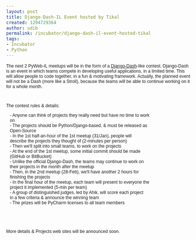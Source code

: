 ```yaml
---
layout: post
title: Django-Dash-IL Event hosted by Tikal
created: 1294729364
author: udib
permalink: /incubator/django-dash-il-event-hosted-tikal
tags:
- Incubator
- Python
---
```

<p>
<meta charset="utf-8">       </meta>
</p>
<p style="font-family: arial,sans-serif; font-size: 12px;">The next 2 PyWeb-IL meetups will be in the form of a&nbsp;<a href="http://djangodash.com">Django-Dash</a>-like contest. Django-Dash is an event in which teams compete in developing useful applications, in a limited time. This will allow people&nbsp;to code together, in a fun &amp;&nbsp;motivating framework. Actually, the planned event will not be a Dash (more like a Stroll), because the teams will be able to continue working on it for a whole month.</p>
<p style="font-family: arial,sans-serif; font-size: 12px;">&nbsp;</p>
<p style="font-family: arial,sans-serif; font-size: 12px;">The contest rules &amp; details:&nbsp;</p>
<p style="font-family: arial,sans-serif; font-size: 12px;">&nbsp; &nbsp;- Anyone can think of projects they really need but have no time to work&nbsp;<br />
&nbsp; &nbsp;on&nbsp;<br />
&nbsp; &nbsp;- The projects should be Python/Django-based, &amp; must be released as&nbsp;<br />
&nbsp; &nbsp;Open-Source&nbsp;<br />
&nbsp; &nbsp;- In the 1st half-an-hour of the 1st meetup (31/Jan), people will&nbsp;<br />
&nbsp; &nbsp;describe the projects they thought of (2-minutes per person)&nbsp;<br />
&nbsp; &nbsp;- Then we'll split into small teams, to work on the projects&nbsp;<br />
&nbsp; &nbsp;- At the end of the 1st meetup, some initial commit should be made&nbsp;<br />
&nbsp; &nbsp;(GitHub or BitBucket)&nbsp;<br />
&nbsp; &nbsp;- Unlike the official Django-Dash, the teams may continue to work on&nbsp;<br />
&nbsp; &nbsp;their projects in the month after the meetup&nbsp;<br />
&nbsp; &nbsp;- Then, in the 2nd meetup (28-Feb), we'll have another 2 hours for&nbsp;<br />
&nbsp; &nbsp;finishing the projects&nbsp;<br />
&nbsp; &nbsp;- In the final hour of the meetup, each team will present to everyone the&nbsp;<br />
&nbsp; &nbsp;project it implemented (5-min per team)&nbsp;<br />
&nbsp; &nbsp;- A group of distinguished judges, led by Ahik, will score each project&nbsp;<br />
&nbsp; &nbsp;in a few criteria &amp; announce the winning team&nbsp;<br />
&nbsp; &nbsp;- The prizes will be PyCharm licenses to all team members&nbsp;</p>
<p style="font-family: arial,sans-serif; font-size: 12px;">&nbsp;</p>
<p style="font-family: arial,sans-serif; font-size: 12px;">&nbsp;</p>
<p style="font-family: arial,sans-serif; font-size: 12px;">More details &amp; Projects web sites will be announced soon.</p>
<p>&nbsp;</p>
